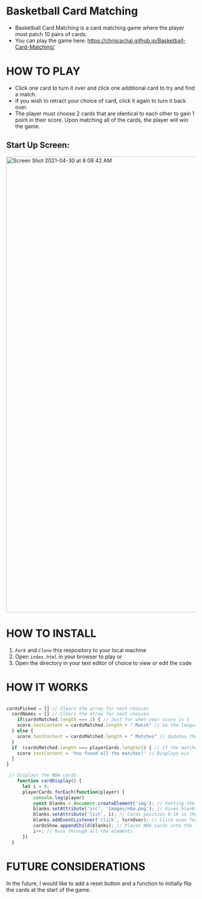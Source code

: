 # Basketball Card Matching

- Basketball Card Matching is a card matching game where the player must patch 10 pairs of cards.
- You can play the game here: https://chrisrachal.github.io/Basketball-Card-Matching/
# HOW TO PLAY
- Click one card to turn it over and click one additional card to try and find a match.
- If you wish to retract your choice of card, click it again to turn it back over.
- The player must choose 2 cards that are identical to each other to gain 1 point in their score. Upon matching all of the cards, the player will win the game.

## Start Up Screen:

<img width="1212" alt="Screen Shot 2021-04-30 at 8 08 42 AM" src="https://user-images.githubusercontent.com/81945798/116702378-9f6b6d80-a98e-11eb-8465-7da0be8bb14e.png">


# HOW TO INSTALL

1. *`Fork`* and *`Clone`* this respository to your local machine
2. Open `index.html` in your browser to play or 
3. Open the directory in your text editor of choice to view or edit the code


# HOW IT WORKS
``` javascript

cardsPicked = [] // Clears the array for next choices
  cardNames = [] // Clears the array for next choices
    if(cardsMatched.length === 1) { // Just for when your score is 1
    score.textContent = cardsMatched.length + " Match" // So the language isnt weird
  } else {
    score.textContent = cardsMatched.length + " Matches" // Updates the score
  }
  if  (cardsMatched.length === playerCards.length/2) { // If the matched cards = half the OG array, you win
    score.textContent = 'You found all the matches!' // Displays win
  }
}
```
``` javascript
 // Displays the NBA cards
    function cardDisplay() {
      let i = 0;
      playerCards.forEach(function(player) {
          console.log(player)
          const blanks = document.createElement('img'); // Setting the images yet to be turned
          blanks.setAttribute('src', 'images/nba.png'); // Gives blanks the NBA card
          blanks.setAttribute('list', i); // Cards position 0-19 in the array
          blanks.addEventListener('click', turnOver); // Click even for the turnOver function
          cardsShow.appendChild(blanks); // Places NBA cards into the "cards" class
          i++; // Runs through all the elements
      })
  }
  ```

# FUTURE CONSIDERATIONS
In the future, I would like to add a reset button and a function to initially flip the cards at the start of the game.


